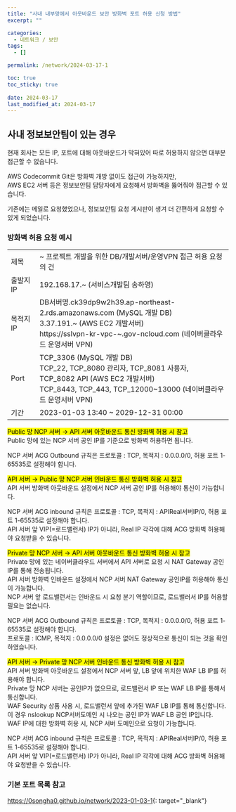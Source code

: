 ```yaml
---
title: "사내 내부망에서 아웃바운드 보안 방화벽 포트 허용 신청 방법"
excerpt: ""

categories:
  - 네트워크 / 보안
tags:
  - []

permalink: /network/2024-03-17-1

toc: true
toc_sticky: true
 
date: 2024-03-17
last_modified_at: 2024-03-17
---
```


## 사내 정보보안팀이 있는 경우

현재 회사는 모든 IP, 포트에 대해 아웃바운드가 막혀있어 따로 허용하지 않으면 대부분 접근할 수 없습니다.

AWS Codecommit Git은 방화벽 개방 없이도 접근이 가능하지만,  
AWS EC2 서버 등은 정보보안팀 담당자에게 요청해서 방화벽을 뚫어줘야 접근할 수 있습니다.

기존에는 메일로 요청했었으나, 정보보안팀 요청 게시판이 생겨 더 간편하게 요청할 수 있게 되었습니다.

### 방화벽 허용 요청 예시
<table class="table_2_left">
  <tbody>
    <tr>
      <td>제목</td>
      <td>~ 프로젝트 개발을 위한 DB/개발서버/운영VPN 접근 허용 요청의 건</td>
    </tr>
    <tr>
      <td>출발지 IP</td>
      <td>192.168.17.~ (서비스개발팀 송하영)</td>
    </tr>
    <tr>
      <td>목적지 IP</td>
      <td>
        DB서버명.ck39dp9w2h39.ap-northeast-2.rds.amazonaws.com (MySQL 개발 DB)<br>
        3.37.191.~ (AWS EC2 개발서버)<br>
        https://sslvpn-kr-vpc-~.gov-ncloud.com (네이버클라우드 운영서버 VPN)
      </td>
    </tr>
    <tr>
      <td>Port</td>
      <td>
        TCP_3306 (MySQL 개발 DB)<br>
        TCP_22, TCP_8080 관리자, TCP_8081 사용자, TCP_8082 API (AWS EC2 개발서버)<br>
        TCP_8443, TCP_443, TCP_12000~13000 (네이버클라우드 운영서버 VPN)
      </td>
    </tr>
    <tr>
      <td>기간</td>
      <td>2023-01-03 13:40 ~ 2029-12-31 00:00</td>
    </tr>
  </tbody>
</table>

<mark>Public 망 NCP 서버 → API 서버 아웃바운드 통신 방화벽 허용 시 참고</mark>  
Public 망에 있는 NCP 서버 공인 IP를 기준으로 방화벽 허용하면 됩니다.  

NCP 서버 ACG Outbound 규칙은 프로토콜 : TCP, 목적지 : 0.0.0.0/0, 허용 포트 1-65535로 설정해야 합니다.

<mark>API 서버 → Public 망 NCP 서버 인바운드 통신 방화벽 허용 시 참고</mark>  
API 서버 방화벽 아웃바운드 설정에서 NCP 서버 공인 IP를 허용해야 통신이 가능합니다.

NCP 서버 ACG inbound 규칙은 프로토콜 : TCP, 목적지 : APIReal서버IP/0, 허용 포트 1-65535로 설정해야 합니다.  
API 서버 앞 VIP(=로드밸런서) IP가 아니라, Real IP 각각에 대해 ACG 방화벽 허용해야 요청받을 수 있습니다.

<mark>Private 망 NCP 서버 → API 서버 아웃바운드 통신 방화벽 허용 시 참고</mark>  
Private 망에 있는 네이버클라우드 서버에서 API 서버로 요청 시 NAT Gateway 공인 IP를 통해 전송됩니다.  
API 서버 방화벽 인바운드 설정에서 NCP 서버 NAT Gateway 공인IP를 허용해야 통신이 가능합니다.  
NCP 서버 앞 로드밸런서는 인바운드 시 요청 분기 역할이므로, 로드밸러서 IP를 허용할 필요는 없습니다.

NCP 서버 ACG Outbound 규칙은 프로토콜 : TCP, 목적지 : 0.0.0.0/0, 허용 포트 1-65535로 설정해야 합니다.  
프로토콜 : ICMP, 목적지 : 0.0.0.0/0 설정은 없어도 정상적으로 통신이 되는 것을 확인하였습니다.

<mark>API 서버 → Private 망 NCP 서버 인바운드 통신 방화벽 허용 시 참고</mark>  
API 서버 방화벽 아웃바운드 설정에서 NCP 서버 앞, LB 앞에 위치한 WAF LB IP를 허용해야 합니다.  
Private 망 NCP 서버는 공인IP가 없으므로, 로드밸런서 IP 또는 WAF LB IP를 통해서 통신합니다.  
WAF Security 상품 사용 시, 로드밸런서 앞에 추가된 WAF LB IP를 통해 통신합니다.  
이 경우 nslookup NCP서버도메인 시 나오는 공인 IP가 WAF LB 공인 IP입니다.  
WAF IP에 대한 방화벽 허용 시, NCP 서버 도메인으로 요청이 가능합니다.

NCP 서버 ACG inbound 규칙은 프로토콜 : TCP, 목적지 : APIReal서버IP/0, 허용 포트 1-65535로 설정해야 합니다.  
API 서버 앞 VIP(=로드밸런서) IP가 아니라, Real IP 각각에 대해 ACG 방화벽 허용해야 요청받을 수 있습니다.

### 기본 포트 목록 참고
<https://0songha0.github.io/network/2023-01-03-1>{: target="_blank"}
